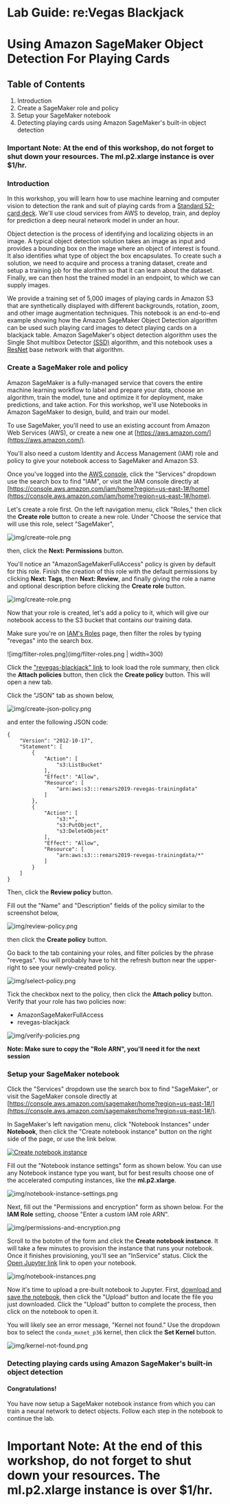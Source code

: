 # Lab Guide: re:Vegas Blackjack 

# Using Amazon SageMaker Object Detection For Playing Cards

## Table of Contents

1. Introduction
2. Create a SageMaker role and policy
3. Setup your SageMaker notebook
4. Detecting playing cards using Amazon SageMaker's built-in object detection

### Important Note: At the end of this workshop, do not forget to shut down your resources. The ml.p2.xlarge instance is over $1/hr.


### Introduction

In this workshop, you will learn how to use machine learning and computer vision to detection the rank and suit of playing cards from a [Standard 52-card deck](https://en.wikipedia.org/wiki/Standard_52-card_deck). We'll use cloud services from AWS to develop, train, and deploy for prediction a deep neural network model in under an hour.

Object detection is the process of identifying and localizing objects in an image. A typical object detection solution takes an image as input and provides a bounding box on the image where an object of interest is found. It also identifies what type of object the box encapsulates. To create such a solution, we need to acquire and process a traning dataset, create and setup a training job for the alorithm so that it can learn about the dataset. Finally, we can then host the trained model in an endpoint, to which we can supply images.

We provide a training set of 5,000 images of playing cards in Amazon S3 that are synthetically displayed with different backgrounds, rotation, zoom, and other image augmentation techniques. This notebook is an end-to-end example showing how the Amazon SageMaker Object Detection algorithm can be used such playing card images to detect playing cards on a blackjack table. Amazon SageMaker's object detection algorithm uses the Single Shot multibox Detector [(SSD)](https://arxiv.org/abs/1512.02325) algorithm, and this notebook uses a [ResNet](https://arxiv.org/pdf/1603.05027.pdf) base network with that algorithm.

### Create a SageMaker role and policy

Amazon SageMaker is a fully-managed service that covers the entire machine learning workflow to label and prepare your data, choose an algorithm, train the model, tune and optimize it for deployment, make predictions, and take action. For this workshop, we'll use Notebooks in Amazon SageMaker to design, build, and train our model.

To use SageMaker, you'll need to use an existing account from Amazon Web Services (AWS), or create a new one at [https://aws.amazon.com/](https://aws.amazon.com/).

You'll also need a custom Identity and Access Management (IAM) role and policy to give your notebook access to SageMaker and Amazon S3. 

Once you've logged into the [AWS console](https://console.aws.amazon.com/), click the "Services" dropdown use the search box to find "IAM", 
or visit the IAM console directly at [https://console.aws.amazon.com/iam/home?region=us-east-1#/home](https://console.aws.amazon.com/iam/home?region=us-east-1#/home). 

Let's create a role first. On the left navigation menu, click "Roles," then click the **Create role** button to create a new role. Under "Choose the service that will use this role, select "SageMaker",

![img/create-role.png](img/create-role.png)

then, click the **Next: Permissions** button.

You'll notice an "AmazonSageMakerFullAccess" policy is given by default for this role. Finish the creation of this role with the default permissions by clicking **Next: Tags**, then **Next: Review**, and finally giving the role a name and optional description before clicking the **Create role** button.

![img/create-role.png](img/review-role.png)

Now that your role is created, let's add a policy to it, which will give our notebook access to the S3 bucket that contains our training data. 

Make sure you're on [IAM's Roles](https://console.aws.amazon.com/iam/home?region=us-east-1#/roles) page, then filter the roles by typing "revegas" into the search box. 

![img/filter-roles.png](img/filter-roles.png | width=300)

Click the ["revegas-blackjack" link](https://console.aws.amazon.com/iam/home?region=us-east-1#/roles/revegas-blackjack) to look load the role summary, then click the **Attach policies** button, then click the **Create policy** button. This will open a new tab.

Click the "JSON" tab as shown below, 

![img/create-json-policy.png](img/create-json-policy.png)

and enter the following JSON code:

    {
        "Version": "2012-10-17",
        "Statement": [
            {
                "Action": [
                    "s3:ListBucket"
                ],
                "Effect": "Allow",
                "Resource": [
                    "arn:aws:s3:::remars2019-revegas-trainingdata"
                ]
            },
            {
                "Action": [
                    "s3:*",
                    "s3:PutObject",
                    "s3:DeleteObject"
                ],
                "Effect": "Allow",
                "Resource": [
                    "arn:aws:s3:::remars2019-revegas-trainingdata/*"
                ]
            }
        ]
    }

Then, click the **Review policy** button.

Fill out the "Name" and "Description" fields of the policy similar to the screenshot below,

![img/review-policy.png](img/review-policy.png)

then click the **Create policy** button.

Go back to the tab containing your roles, and filter policies by the phrase "revegas". You will probably have to hit the refresh button near the upper-right to see your newly-created policy.

![img/select-policy.png](img/select-policy.png)

Tick the checkbox next to the policy, then click the **Attach policy** button. Verify that your role has two policies now:

* AmazonSageMakerFullAccess
* revegas-blackjack

![img/verify-policies.png](img/verify-policies.png)

**Note: Make sure to copy the "Role ARN", you'll need it for the next session**

### Setup your SageMaker notebook

Click the "Services" dropdown use the search box to find "SageMaker", or visit the SageMaker console directly at [https://console.aws.amazon.com/sagemaker/home?region=us-east-1#/](https://console.aws.amazon.com/sagemaker/home?region=us-east-1#/). 

In SageMaker's left navigation menu, click "Notebook Instances" under **Notebook**, then click the "Create notebook instance" button on the right side of the page, or use the link below.

[![Create notebook instance](img/create-notebook-instance.png)](https://console.aws.amazon.com/sagemaker/home?region=us-east-1#/notebook-instances/create)

Fill out the "Notebook instance settings" form as shown below. You can use any Notebook instance type you want, but for best results choose one of the accelerated computing instances, like the __ml.p2.xlarge__. 

![img/notebook-instance-settings.png](img/notebook-instance-settings.png)

Next, fill out the "Permissions and encryption" form as shown below. For the **IAM Role** setting, choose "Enter a custom IAM role ARN".

![img/permissions-and-encryption.png](img/permissions-and-encryption.png)

Scroll to the bototm of the form and click the **Create notebook instance**. It will take a few minutes to provision the instance that runs your notebook. Once it finishes provisioning, you'll see an "InService" status. Click the [Open Jupyter link](https://console.aws.amazon.com/sagemaker/home?region=us-east-1#/notebook-instances/openNotebook/revegas-blackjack?view=classic) link to open your notebook.

![img/notebook-instances.png](img/notebook-instances.png)

Now it's time to upload a pre-built notebook to Jupyter. First, [download and save the notebook](https://s3.amazonaws.com/remars2019-revegas-trainingdata/Detecting+Playing+Cards+Using+Amazon+SageMaker+Built-In+Object+Detection.ipynb), then click the "Upload" button and locate the file you just downloaded. Click the "Upload" button to complete the process, then click on the notebook to open it.

You will likely see an error message, "Kernel not found." Use the dropdown box to select the `conda_mxnet_p36` kernel, then click the **Set Kernel** button.

![img/kernel-not-found.png](img/kernel-not-found.png)

### Detecting playing cards using Amazon SageMaker's built-in object detection

#### Congratulations!

You have now setup a SageMaker notebook instance from which you can train a neural network to detect objects. Follow each step in the notebook to continue the lab.

# Important Note: At the end of this workshop, do not forget to shut down your resources. The ml.p2.xlarge instance is over $1/hr.





